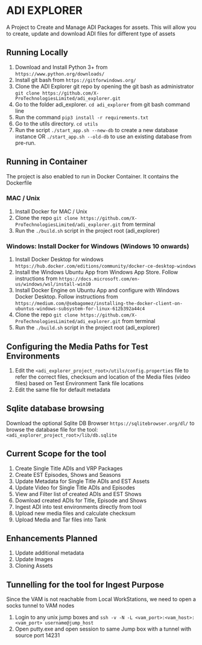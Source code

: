 # ADI EXPLORER
A Project to Create and Manage ADI Packages for assets. This will allow you to create, update and download ADI files for
different type of assets

## Running Locally
1. Download and Install Python 3+ from `https://www.python.org/downloads/`
2. Install git bash from `https://gitforwindows.org/`
3. Clone the ADI Explorer git repo by opening the git bash as administrator
`git clone https://github.com/X-ProTechnologiesLimited/adi_explorer.git`
4. Go to the folder adi_explorer. `cd adi_explorer` from git bash command line
5. Run the command `pip3 install -r requirements.txt`
6. Go to the utils directory. `cd utils`
7. Run the script `./start_app.sh --new-db` to create a new database instance OR `./start_app.sh --old-db`
to use an existing database from pre-run.

## Running in Container
The project is also enabled to run in Docker Container. It contains the Dockerfile

### MAC / Unix
1. Install Docker for MAC / Unix
2. Clone the repo `git clone https://github.com/X-ProTechnologiesLimited/adi_explorer.git` from terminal
3. Run the `./build.sh` script in the project root (adi_explorer)

### Windows: Install Docker for Windows (Windows 10 onwards)
1. Install Docker Desktop for windows `https://hub.docker.com/editions/community/docker-ce-desktop-windows`
2. Install the Windows Ubuntu App from Windows App Store. Follow instructions from
 `https://docs.microsoft.com/en-us/windows/wsl/install-win10`
3. Install Docker Engine on Ubuntu App and configure with Windows Docker Desktop. Follow instructions from
`https://medium.com/@sebagomez/installing-the-docker-client-on-ubuntus-windows-subsystem-for-linux-612b392a44c4`
4. Clone the repo `git clone https://github.com/X-ProTechnologiesLimited/adi_explorer.git` from terminal
5. Run the `./build.sh` script in the project root (adi_explorer)

## Configuring the Media Paths for Test Environments
1. Edit the `<adi_explorer_project_root>/utils/config.properties` file to refer the correct files, checksum and location
of the Media files (video files) based on Test Environment Tank file locations
2. Edit the same file for default metadata

## Sqlite database browsing
Download the optional Sqlite DB Browser `https://sqlitebrowser.org/dl/` to browse the database file for the tool:
`<adi_explorer_project_root>/lib/db.sqlite`

## Current Scope for the tool
1. Create Single Title ADIs and VRP Packages
2. Create EST Episodes, Shows and Seasons
3. Update Metadata for Single Title ADIs and EST Assets
4. Update Video for Single Title ADIs and Episodes
5. View and Filter list of created ADIs and EST Shows
6. Download created ADIs for Title, Episode and Shows
7. Ingest ADI into test environments directly from tool
8. Upload new media files and calculate checksum
9. Upload Media and Tar files into Tank

## Enhancements Planned
1. Update additional metadata
2. Update Images
3. Cloning Assets

## Tunnelling for the tool for Ingest Purpose
Since the VAM is not reachable from Local WorkStations, we need to open a socks tunnel to VAM nodes
1. Login to any unix jump boxes and `ssh -v -N -L <vam_port>:<vam_host>:<vam_port> username@jump_host`
2. Open putty.exe and open session to same Jump box with a tunnel with source port 14231